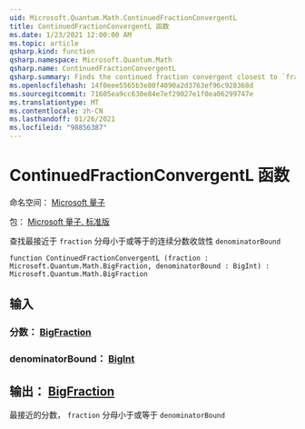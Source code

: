 ```yaml
---
uid: Microsoft.Quantum.Math.ContinuedFractionConvergentL
title: ContinuedFractionConvergentL 函数
ms.date: 1/23/2021 12:00:00 AM
ms.topic: article
qsharp.kind: function
qsharp.namespace: Microsoft.Quantum.Math
qsharp.name: ContinuedFractionConvergentL
qsharp.summary: Finds the continued fraction convergent closest to `fraction` with the denominator less or equal to `denominatorBound`
ms.openlocfilehash: 14f0eee5565b3e80f4090a2d3763ef96c928368d
ms.sourcegitcommit: 71605ea9cc630e84e7ef29027e1f0ea06299747e
ms.translationtype: MT
ms.contentlocale: zh-CN
ms.lasthandoff: 01/26/2021
ms.locfileid: "98856387"
---
```

# <a name="continuedfractionconvergentl-function"></a>ContinuedFractionConvergentL 函数

命名空间： [Microsoft 量子](xref:Microsoft.Quantum.Math)

包： [Microsoft 量子. 标准版](https://nuget.org/packages/Microsoft.Quantum.Standard)


查找最接近于 `fraction` 分母小于或等于的连续分数收敛性 `denominatorBound`

```qsharp
function ContinuedFractionConvergentL (fraction : Microsoft.Quantum.Math.BigFraction, denominatorBound : BigInt) : Microsoft.Quantum.Math.BigFraction
```


## <a name="input"></a>输入

### <a name="fraction--bigfraction"></a>分数： [BigFraction](xref:Microsoft.Quantum.Math.BigFraction)




### <a name="denominatorbound--bigint"></a>denominatorBound： [BigInt](xref:microsoft.quantum.lang-ref.bigint)





## <a name="output--bigfraction"></a>输出： [BigFraction](xref:Microsoft.Quantum.Math.BigFraction)

最接近的分数， `fraction` 分母小于或等于 `denominatorBound`